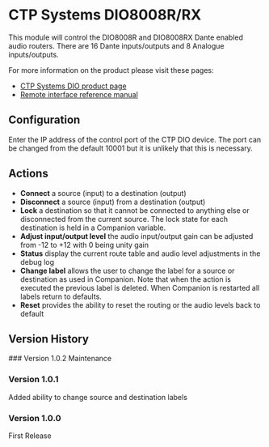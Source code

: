 # CTP Systems DIO8008R/RX

This module will control the DIO8008R and DIO8008RX Dante enabled audio routers. There are 16 Dante inputs/outputs and 8 Analogue inputs/outputs. 

For more information on the product please visit these pages:

- [CTP Systems DIO product page](https://www.ctpsystems.co.uk/dante_interfaces.html)
- [Remote interface reference manual](https://www.ctpsystems.co.uk/pinouts/DIO8008R%20manual.pdf)

## Configuration
Enter the IP address of the control port of the CTP DIO device. The port can be changed from the default 10001 but it is unlikely that this is necessary.

## Actions
- **Connect** a source (input) to a destination (output)
- **Disconnect** a source (input) from a destination (output)
- **Lock** a destination so that it cannot be connected to anything else or disconnected from the current source. The lock state for each destination is held in a Companion variable.
- **Adjust input/output level** the audio input/output gain can be adjusted from -12 to +12 with 0 being unity gain
- **Status** display the current route table and audio level adjustments in the debug log
- **Change label** allows the user to change the label for a source or destination as used in Companion. Note that when the action is executed the previous label is deleted. When Companion is restarted all labels return to defaults.
- **Reset** provides the ability to reset the routing or the audio levels back to default

## Version History

### Version 1.0.2
Maintenance

### Version 1.0.1
Added ability to change source and destination labels

### Version 1.0.0
First Release
